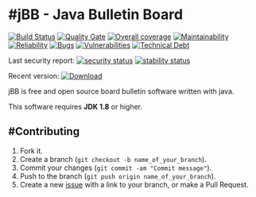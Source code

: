 #jBB - Java Bulletin Board
=================================
[![Build Status](http://vps289371.ovh.net:8000/buildStatus/icon?job=jBB-build-feature_sign-in-settings_0.13.0_20181230)](http://vps289371.ovh.net:8000/job/jBB-build-feature_sign-in-settings_0.13.0_20181230/)
[![Quality Gate](https://sonarcloud.io/api/project_badges/measure?project=org.jbb:jbb-parent:0.13.0-sign-in-settings-SNAPSHOT&metric=alert_status&blinking=true)](https://sonarcloud.io/dashboard?id=org.jbb%3Ajbb-parent%3A0.13.0-sign-in-settings-SNAPSHOT)
[![Overall coverage](https://sonarcloud.io/api/project_badges/measure?project=org.jbb:jbb-parent:0.13.0-sign-in-settings-SNAPSHOT&metric=coverage&blinking=true)](https://sonarcloud.io/dashboard?id=org.jbb%3Ajbb-parent%3A0.13.0-sign-in-settings-SNAPSHOT)
[![Maintainability](https://sonarcloud.io/api/project_badges/measure?project=org.jbb:jbb-parent:0.13.0-sign-in-settings-SNAPSHOT&metric=sqale_rating&blinking=true)](https://sonarcloud.io/dashboard?id=org.jbb%3Ajbb-parent%3A0.13.0-sign-in-settings-SNAPSHOT)
[![Reliability](https://sonarcloud.io/api/project_badges/measure?project=org.jbb:jbb-parent:0.13.0-sign-in-settings-SNAPSHOT&metric=reliability_rating&blinking=true)](https://sonarcloud.io/dashboard?id=org.jbb%3Ajbb-parent%3A0.13.0-sign-in-settings-SNAPSHOT)
[![Bugs](https://sonarcloud.io/api/project_badges/measure?project=org.jbb:jbb-parent:0.13.0-sign-in-settings-SNAPSHOT&metric=bugs&blinking=true)](https://sonarcloud.io/dashboard?id=org.jbb%3Ajbb-parent%3A0.13.0-sign-in-settings-SNAPSHOT)
[![Vulnerabilities](https://sonarcloud.io/api/project_badges/measure?project=org.jbb:jbb-parent:0.13.0-sign-in-settings-SNAPSHOT&metric=vulnerabilities&blinking=true)](https://sonarcloud.io/dashboard?id=org.jbb%3Ajbb-parent%3A0.13.0-sign-in-settings-SNAPSHOT)
[![Technical Debt](https://sonarcloud.io/api/project_badges/measure?project=org.jbb:jbb-parent:0.13.0-sign-in-settings-SNAPSHOT&metric=sqale_index&blinking=true)](https://sonarcloud.io/dashboard?id=org.jbb%3Ajbb-parent%3A0.13.0-sign-in-settings-SNAPSHOT)

Last security report: 
[![security status](https://www.meterian.com/badge/gh/jbb-project/jbb/security)](https://www.meterian.com/report/gh/jbb-project/jbb)
[![stability status](https://www.meterian.com/badge/gh/jbb-project/jbb/stability)](https://www.meterian.com/report/gh/jbb-project/jbb)

Recent version: [ ![Download](https://api.bintray.com/packages/project-jbb/jbb-releases/jBB/images/download.svg) ](https://bintray.com/project-jbb/jbb-releases/jBB/_latestVersion)

jBB is free and open source board bulletin software written with java.


This software requires **JDK 1.8** or higher.

#Contributing
------------

1. Fork it.
2. Create a branch (`git checkout -b name_of_your_branch`).
3. Commit your changes (`git commit -am "Commit message"`).
4. Push to the branch (`git push origin name_of_your_branch`).
5. Create a new [issue](https://github.com/jbb-project/jbb/issues/new) with a link to your branch, or make a Pull Request.
